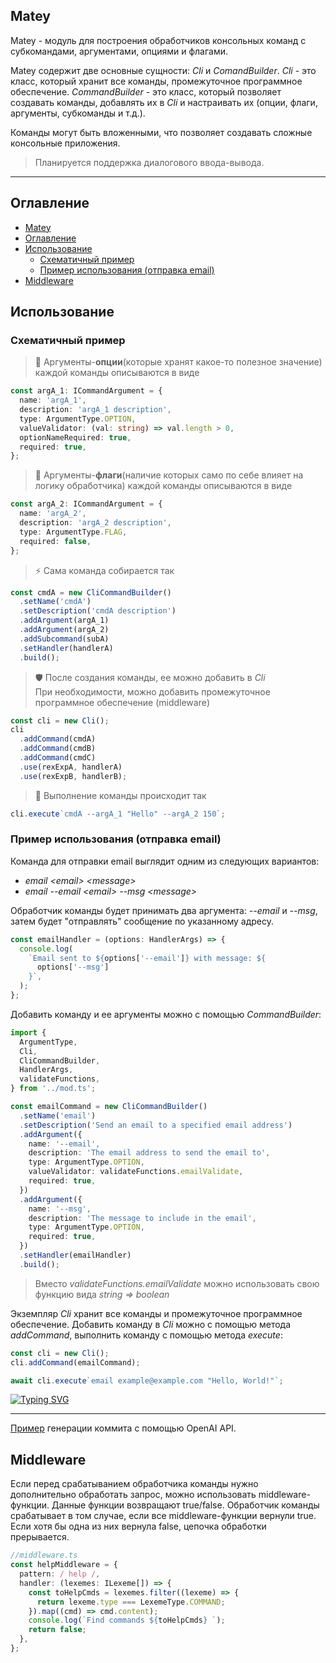 <!-- # Matey

Matey - модуль для построения обработчиков консольных команд с субкомандами, аргументами, опциями и флагами.

Matey содержит две основные сущности: _Cli_ и _ComandBuilder_. _Cli_ - это класс, который хранит все команды, промежуточное программное обеспечение. _CommandBuilder_ - это класс, который позволяет создавать команды, добавлять их в _Cli_ и настраивать их (опции, флаги, аргументы, субкоманды и т.д.).

Команды могут быть вложенными, что позволяет создавать сложные консольные приложения.

> Планируется поддержка диалогового ввода-вывода.

---

## Оглавление

- [Matey](#matey)
  - [Оглавление](#оглавление)
  - [Использование](#использование)
    - [Схематичный пример](#схематичный-пример)
    - [Пример использования (отправка email)](#пример-использования-отправка-email)
    - [Пример практический](#пример-практический)
  - [Middleware](#middleware)

## Использование

### Схематичный пример

> 🔧 Описывайте аргументы-**опции**(которые хранят какое-то полезное значение) каждой команды в виде

```ts
const argA_1: ICommandArgument = {
  name: 'argA_1',
  description: 'argA_1 description',
  type: ArgumentType.OPTION,
  valueValidator: (val: string) => val.length > 0,
  optionNameRequired: true,
  required: true,
};
```

> 🚩 Описывайте аргументы-**флаги**(наличие которых само по себе влияет на логику обработчика) каждой команды в виде

```ts
const argA_2: ICommandArgument = {
  name: 'argA_2',
  description: 'argA_2 description',
  type: ArgumentType.FLAG,
  required: false,
};
```

> ⚡ Описывайте команду в виде

```ts
const cmdA = new CliCommandBuilder()
  .setName('cmdA')
  .setDescription('cmdA description')
  .addArgument(argA_1)
  .addArgument(argA_2)
  .addSubcommand(subA)
  .setHandler(handlerA)
  .build();
```

> 🛡️ Создайте свой cli и подключите к нему команды и мидлвари

```ts
const cli = new Cli();
cli
  .addCommand(cmdA)
  .addCommand(cmdB)
  .addCommand(cmdC)
  .use(rexExpA, handlerA)
  .use(rexExpB, handlerB);
```

> 🚀 Выполните команду

```ts
cli.execute`cmdA --argA_1 "Hello" --argA_2 150`;
```

### Пример использования (отправка email)

- Опишем команду и ее аргументы
  ```ts
  import {
    ArgumentType,
    Cli,
    CliCommandBuilder,
    HandlerArgs,
    validateFunctions,
  } from '../mod.ts';

  const emailCommand = new CliCommandBuilder()
    .setName('email')
    .setDescription('Send an email to a specified email address')
    .addArgument({
      name: '--email',
      description: 'The email address to send the email to',
      type: ArgumentType.OPTION,
      valueValidator: validateFunctions.emailValidate,
      required: true,
    })
    .addArgument({
      name: '--msg',
      description: 'The message to include in the email',
      type: ArgumentType.OPTION,
      required: true,
    })
    .setHandler(emailHandler)
    .build();
  ```

- Далее продумаем обработку полученных аргументов

  Пусть это будет "отправка" сообщения по адресу, указанному в аргументе _--email_

  **Описать обработчик лучше в отдельном файле или до определения команды**
  ```ts
  const emailHandler = (options: HandlerArgs) => {
    console.log(
      `Email sent to ${options['--email']} with message: ${
        options['--msg']
      }`,
    );
  };
  ```
- Создадим экземпляр _Cli_ и добавим в него команду
  ```ts
  const cli = new Cli();
  cli.addCommand(emailCommand);

  await cli.execute`email example@example.com "Hello, World!"`;
  // Выведет в консоль: Email sent to example@example.com with message: "Hello, World!"
  ```

### Пример практический

Пусть мы хотим получать коммит-сообщение по изменениям в проекте командой вида _commit generate_ _[--maxTokens] \<number\> [--short]_

```ts
// main.ts
//ТУТ ПРОПИСАТЬ НОРМАЛЬНЫЙ ИМПОРТ
import { Cli } from '../../mod.ts';
import { commit, generate } from './command.ts';
import { helpMiddleware } from './middleware.ts';

const cli = new Cli();
cli
  .addCommand(commit)
  .addCommand(generate)
  .use(helpMiddleware.pattern, helpMiddleware.handler);

await cli.execute`commit generate --short`;
```

Посмотрим, как устроен _./command.ts_
>Мы используем [shelly](https://deno.land/x/shelly@v0.1.1/mod.ts) для получения результата _git diff_
>А реализацию _generateCommit_ приводить не будем

```ts
// command.ts
import {
  ArgumentType,
  CliCommandBuilder,
  HandlerArgs,
  ICommandArgument,
} from 'https://deno.land/x/matey/mod.ts';
import { generateCommit } from './generateCommit.ts';
import validateFunctions from '../../src/validateFunctions.ts';

// Опишем аргумент-опцию, отвечающую за количество токенов в ответе
const tokenArgument: ICommandArgument = {
  name: '--maxTokens',
  description: 'Maximum number of tokens to generate',
  type: ArgumentType.OPTION,
  valueValidator: validateFunctions.numberValidate,
  optionNameRequired: true,
  required: false,
};

// Аргумент-флаг, если нужен короткий коммит
const shortArgument: ICommandArgument = {
  name: '--short',
  description: 'Generate short commit message',
  type: ArgumentType.FLAG,
  required: false,
};

// Описываем логику работы команды
const generateHandler = async (args: HandlerArgs) => {
  let { '--maxTokens': maxTokens, '--short': short } = args;
  const diff = await (await shelly('git diff')).stdout;
  maxTokens = short ? '20' : maxTokens || '50';
  const commitMessage = await generateCommit(
    diff,
    parseInt(maxTokens as string, 10)!,
  );
  console.log(commitMessage);
};

// Собираем нашу generate команду
export const generate = new CliCommandBuilder()
  .setName('generate')
  .setDescription('Generate commit message based on git diff')
  .addArgument(tokenArgument)
  .addArgument(shortArgument)
  .setHandler(generateHandler)
  .build();

// Пусть generate явялется субкомандой какой-то главной
// команды commit
export const commit = new CliCommandBuilder()
  .setName('commit')
  .setDescription('Commit commands')
  .addSubcommand(generate)
  .setHandler((args) => {})
  .build();
```

Вместо _validateFunctions.numberValidate_ можно использовать свою стрелочную функцию вида _string => boolean_

## Middleware

Если перед срабатыванием обработчика команды нужно дополнительно обработать запрос, используйте middleware. Если нужно выполнить только middleware и не выполнять команду, верните _false_ из обработчика middleware.

```ts
//middleware.ts
const helpMiddleware = {
  pattern: / help /,
  handler: (lexemes: ILexeme[]) => {
    const toHelpCmds = lexemes.filter((lexeme) => {
      return lexeme.type === LexemeType.COMMAND;
    }).map((cmd) => cmd.content);
    console.log(`Find commands ${toHelpCmds} `);
    return false;
  },
};
``` -->

## Matey

Matey - модуль для построения обработчиков консольных команд с субкомандами, аргументами, опциями и флагами.

Matey содержит две основные сущности: _Cli_ и _ComandBuilder_. _Cli_ - это класс, который хранит все команды, промежуточное программное обеспечение. _CommandBuilder_ - это класс, который позволяет создавать команды, добавлять их в _Cli_ и настраивать их (опции, флаги, аргументы, субкоманды и т.д.).

Команды могут быть вложенными, что позволяет создавать сложные консольные приложения.

> Планируется поддержка диалогового ввода-вывода.

---

## Оглавление

- [Matey](#matey)
- [Оглавление](#оглавление)
- [Использование](#использование)
  - [Схематичный пример](#схематичный-пример)
  - [Пример использования (отправка email)](#пример-использования-отправка-email)
- [Middleware](#middleware)

## Использование

### Схематичный пример

> 🔧 Аргументы-**опции**(которые хранят какое-то полезное значение) каждой команды описываются в виде

```ts
const argA_1: ICommandArgument = {
  name: 'argA_1',
  description: 'argA_1 description',
  type: ArgumentType.OPTION,
  valueValidator: (val: string) => val.length > 0,
  optionNameRequired: true,
  required: true,
};
```

> 🚩 Аргументы-**флаги**(наличие которых само по себе влияет на логику обработчика) каждой команды описываются в виде

```ts
const argA_2: ICommandArgument = {
  name: 'argA_2',
  description: 'argA_2 description',
  type: ArgumentType.FLAG,
  required: false,
};
```

> ⚡ Сама команда собирается так

```ts
const cmdA = new CliCommandBuilder()
  .setName('cmdA')
  .setDescription('cmdA description')
  .addArgument(argA_1)
  .addArgument(argA_2)
  .addSubcommand(subA)
  .setHandler(handlerA)
  .build();
```

> 🛡️ После создания команды, ее можно добавить в _Cli_\
> При необходимости, можно добавить промежуточное программное обеспечение (middleware)

```ts
const cli = new Cli();
cli
  .addCommand(cmdA)
  .addCommand(cmdB)
  .addCommand(cmdC)
  .use(rexExpA, handlerA)
  .use(rexExpB, handlerB);
```

> 🚀 Выполнение команды происходит так

```ts
cli.execute`cmdA --argA_1 "Hello" --argA_2 150`;
```

### Пример использования (отправка email)

Команда для отправки email выглядит одним из следующих вариантов:

- _email \<email\> \<message\>_
- _email --email \<email\> --msg \<message\>_

Обработчик команды будет принимать два аргумента: _--email_ и _--msg_, затем будет "отправлять" сообщение по указанному адресу.

```ts
const emailHandler = (options: HandlerArgs) => {
  console.log(
    `Email sent to ${options['--email']} with message: ${
      options['--msg']
    }`,
  );
};
```

Добавить команду и ее аргументы можно с помощью _CommandBuilder_:

```ts
import {
  ArgumentType,
  Cli,
  CliCommandBuilder,
  HandlerArgs,
  validateFunctions,
} from '../mod.ts';

const emailCommand = new CliCommandBuilder()
  .setName('email')
  .setDescription('Send an email to a specified email address')
  .addArgument({
    name: '--email',
    description: 'The email address to send the email to',
    type: ArgumentType.OPTION,
    valueValidator: validateFunctions.emailValidate,
    required: true,
  })
  .addArgument({
    name: '--msg',
    description: 'The message to include in the email',
    type: ArgumentType.OPTION,
    required: true,
  })
  .setHandler(emailHandler)
  .build();
```

> Вместо _validateFunctions.emailValidate_ можно использовать свою функцию вида _string => boolean_

Экземпляр _Cli_ хранит все команды и промежуточное программное обеспечение. Добавить команду в _Cli_ можно с помощью метода _addCommand_, выполнить команду с помощью метода _execute_:

```ts
const cli = new Cli();
cli.addCommand(emailCommand);

await cli.execute`email example@example.com "Hello, World!"`;
```

[![Typing SVG](https://readme-typing-svg.demolab.com?font=Fira+Code&duration=2000&pause=3000&width=800&lines=Email+sent+to+example%40example.com+with+message%3A+%22Hello%2C+World!%22)](https://git.io/typing-svg)

---

[Пример](examples/commit/mod.ts) генерации коммита с помощью OpenAI API.

## Middleware

Если перед срабатыванием обработчика команды нужно дополнительно обработать запрос, можно использовать middleware-функции. Данные функции возвращают true/false. Обработчик команды срабатывает в том случае, если все middleware-функции вернули true. Если хотя бы одна из них вернула false, цепочка обработки прерывается.

```ts
//middleware.ts
const helpMiddleware = {
  pattern: / help /,
  handler: (lexemes: ILexeme[]) => {
    const toHelpCmds = lexemes.filter((lexeme) => {
      return lexeme.type === LexemeType.COMMAND;
    }).map((cmd) => cmd.content);
    console.log(`Find commands ${toHelpCmds} `);
    return false;
  },
};
```
